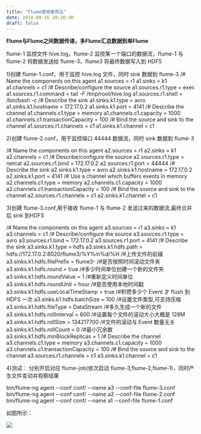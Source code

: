 ```yaml
---
title: "Flume使用案例五"
date: 2018-09-16 20:20:40
draft: false
---
```

**Flume与Flume之间数据传递，多Flume汇总数据到单Flume**

flume-1 监控文件 hive.log，flume-2 监控某一个端口的数据流，flume-1 与 flume-2 将数据发送给 flume-3，flume3 将最终数据写入到 HDFS

1)创建 flume-1.conf，用于监控 hive.log 文件，同时 sink 数据到 flume-3
/# Name the components on this agent a1.sources = r1 a1.sinks = k1 a1.channels = c1 /# Describe/configure the source a1.sources.r1.type = exec a1.sources.r1.command = tail -F /tmp/root/hive.log a1.sources.r1.shell = /bin/bash -c /# Describe the sink a1.sinks.k1.type = avro a1.sinks.k1.hostname = 172.17.0.2 a1.sinks.k1.port = 4141 /# Describe the channel a1.channels.c1.type = memory a1.channels.c1.capacity = 1000 a1.channels.c1.transactionCapacity = 100 /# Bind the source and sink to the channel a1.sources.r1.channels = c1 a1.sinks.k1.channel = c1

2)创建 flume-2.conf，用于监控端口 44444 数据流，同时 sink 数据到 flume-3

/# Name the components on this agent a2.sources = r1 a2.sinks = k1 a2.channels = c1 /# Describe/configure the source a2.sources.r1.type = netcat a2.sources.r1.bind = 172.17.0.2 a2.sources.r1.port = 44444 /# Describe the sink a2.sinks.k1.type = avro a2.sinks.k1.hostname = 172.17.0.2 a2.sinks.k1.port = 4141 /# Use a channel which buffers events in memory a2.channels.c1.type = memory a2.channels.c1.capacity = 1000 a2.channels.c1.transactionCapacity = 100 /# Bind the source and sink to the channel a2.sources.r1.channels = c1 a2.sinks.k1.channel = c1

3)创建 flume-3.conf,用于接收 flume-1 与 flume-2 发送过来的数据流,最终合并后 sink 到HDFS

/# Name the components on this agent a3.sources = r1 a3.sinks = k1 a3.channels = c1 /# Describe/configure the source a3.sources.r1.type = avro a3.sources.r1.bind = 172.17.0.2 a3.sources.r1.port = 4141 /# Describe the sink a3.sinks.k1.type = hdfs a3.sinks.k1.hdfs.path = hdfs://172.17.0.2:8020/flume3/%Y%m%d/%H /#上传文件的前缀 a3.sinks.k1.hdfs.filePrefix = flume3- /#是否按照时间滚动文件夹 a3.sinks.k1.hdfs.round = true /#多少时间单位创建一个新的文件夹 a3.sinks.k1.hdfs.roundValue = 1 /#重新定义时间单位 a3.sinks.k1.hdfs.roundUnit = hour /#是否使用本地时间戳 a3.sinks.k1.hdfs.useLocalTimeStamp = true /#积攒多少个 Event 才 flush 到 HDFS 一次 a3.sinks.k1.hdfs.batchSize = 100 /#设置文件类型,可支持压缩 a3.sinks.k1.hdfs.fileType = DataStream /#多久生成一个新的文件 a3.sinks.k1.hdfs.rollInterval = 600 /#设置每个文件的滚动大小大概是 128M a3.sinks.k1.hdfs.rollSize = 134217700 /#文件的滚动与 Event 数量无关 a3.sinks.k1.hdfs.rollCount = 0 /#最小冗余数 a3.sinks.k1.hdfs.minBlockReplicas = 1 /# Describe the channel a3.channels.c1.type = memory a3.channels.c1.capacity = 1000 a3.channels.c1.transactionCapacity = 100 /# Bind the source and sink to the channel a3.sources.r1.channels = c1 a3.sinks.k1.channel = c1

4)测试： 分别开启对应 flume-job(依次启动 flume-3,flume-2,flume-1)，同时产生文件变动并观察结果

bin/flume-ng agent --conf conf/ --name a3 --conf-file flume-3.conf bin/flume-ng agent --conf conf/ --name a2 --conf-file flume-2.conf bin/flume-ng agent --conf conf/ --name a1 --conf-file flume-1.conf

如图所示：

![](https://img-blog.csdn.net/20180916202017285?watermark/2/text/aHR0cHM6Ly9ibG9nLmNzZG4ubmV0L3lzXzIzMDAxNA==/font/5a6L5L2T/fontsize/400/fill/I0JBQkFCMA==/dissolve/70)